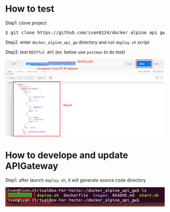 # How to test
Step1. clone project
<pre>
$ git clone https://github.com/ivan0124/docker_alpine_api_gw.git
</pre>

Step2. enter `docker_alpine_api_gw` directory and run `deploy.sh` script

Step3. test `RESTful API` (ex: below use `postman` to do test)

![result link](https://github.com/ivan0124/docker_alpine_api_gw/blob/master/images/docker_api_20161223.png)

# How to develope and update APIGateway
Step1. after launch `deploy.sh`, it will generate source code directory

![result link](https://github.com/ivan0124/docker_alpine_api_gw/blob/master/images/docker_20161223_1.png)

